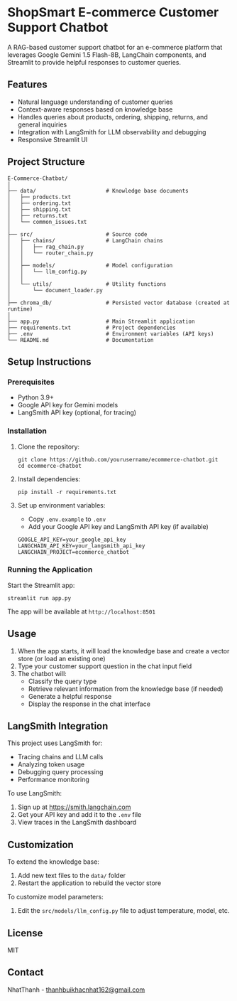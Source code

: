 # ShopSmart E-commerce Customer Support Chatbot

A RAG-based customer support chatbot for an e-commerce platform that leverages Google Gemini 1.5 Flash-8B, LangChain components, and Streamlit to provide helpful responses to customer queries.

## Features

- Natural language understanding of customer queries
- Context-aware responses based on knowledge base
- Handles queries about products, ordering, shipping, returns, and general inquiries
- Integration with LangSmith for LLM observability and debugging
- Responsive Streamlit UI

## Project Structure

```
E-Commerce-Chatbot/
│
├── data/                      # Knowledge base documents
│   ├── products.txt
│   ├── ordering.txt
│   ├── shipping.txt
│   ├── returns.txt
│   └── common_issues.txt
│
├── src/                       # Source code
│   ├── chains/                # LangChain chains
│   │   ├── rag_chain.py
│   │   └── router_chain.py
│   │
│   ├── models/                # Model configuration
│   │   └── llm_config.py
│   │
│   └── utils/                 # Utility functions
│       └── document_loader.py
│
├── chroma_db/                 # Persisted vector database (created at runtime)
│
├── app.py                     # Main Streamlit application
├── requirements.txt           # Project dependencies
├── .env                       # Environment variables (API keys)
└── README.md                  # Documentation
```

## Setup Instructions

### Prerequisites

- Python 3.9+
- Google API key for Gemini models
- LangSmith API key (optional, for tracing)

### Installation

1. Clone the repository:
   ```
   git clone https://github.com/yourusername/ecommerce-chatbot.git
   cd ecommerce-chatbot
   ```

2. Install dependencies:
   ```
   pip install -r requirements.txt
   ```

3. Set up environment variables:
   - Copy `.env.example` to `.env`
   - Add your Google API key and LangSmith API key (if available)
   ```
   GOOGLE_API_KEY=your_google_api_key
   LANGCHAIN_API_KEY=your_langsmith_api_key
   LANGCHAIN_PROJECT=ecommerce_chatbot
   ```

### Running the Application

Start the Streamlit app:
```
streamlit run app.py
```

The app will be available at `http://localhost:8501`

## Usage

1. When the app starts, it will load the knowledge base and create a vector store (or load an existing one)
2. Type your customer support question in the chat input field
3. The chatbot will:
   - Classify the query type
   - Retrieve relevant information from the knowledge base (if needed)
   - Generate a helpful response
   - Display the response in the chat interface

## LangSmith Integration

This project uses LangSmith for:
- Tracing chains and LLM calls
- Analyzing token usage
- Debugging query processing
- Performance monitoring

To use LangSmith:
1. Sign up at https://smith.langchain.com
2. Get your API key and add it to the `.env` file
3. View traces in the LangSmith dashboard

## Customization

To extend the knowledge base:
1. Add new text files to the `data/` folder
2. Restart the application to rebuild the vector store

To customize model parameters:
1. Edit the `src/models/llm_config.py` file to adjust temperature, model, etc.

## License

MIT

## Contact

NhatThanh - thanhbuikhacnhat162@gmail.com
